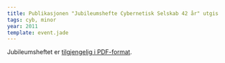 ```yaml
---
title: Publikasjonen "Jubileumshefte Cybernetisk Selskab 42 år" utgis
tags: cyb, minor
year: 2011
template: event.jade
---
```


Jubileumsheftet er [tilgjengelig i PDF-format](./cyb42-heftet.pdf).

